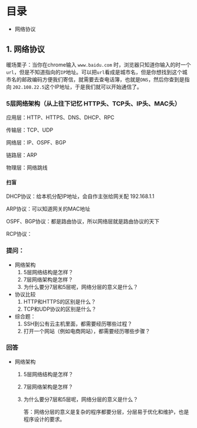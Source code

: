 # 目录

* 网络协议







## 1. 网络协议

暖场栗子：当你在chrome输入 `www.baidu.com` 时，浏览器只知道你输入的时一个`url`，但是不知道指向的`IP`地址。可以把`url`看成是城市名，但是你想找到这个城市名的邮政编码方便我们寄信，就需要去查电话簿，也就是`DNS`，然后你查到是指向 `202.108.22.5`这个IP地址，于是我们就可以开始通信了。



### 5层网络架构（从上往下记忆  HTTP头、TCP头、IP头、MAC头）

应用层：HTTP、HTTPS、DNS、DHCP、RPC

传输层：TCP、UDP

网络层：IP、OSPF、BGP

链路层：ARP

物理层：网络跳线



#### 扫盲

DHCP协议：给本机分配IP地址，会自作主张给网关配 192.168.1.1

ARP协议：可以知道网关的MAC地址

OSPF、BGP协议：都是路由协议，所以网络层就是路由协议的天下

RCP协议：





### 提问：

* 网络架构
  1. 5层网络结构是怎样？
  2. 7层网络架构是怎样？
  3. 为什么要分7层和5层呢，网络分层的意义是什么？
* 协议比较
  1. HTTP和HTTPS的区别是什么？
  2. TCP和UDP协议的区别是什么？
* 综合题：
  1. SSH到公有云主机里面，都需要经历哪些过程？
  2. 打开一个网站（例如电商网站），都需要经历哪些步骤？



### 回答

* 网络架构

  1. 5层网络结构是怎样？

  2. 7层网络架构是怎样？

  3. 为什么要分7层和5层呢，网络分层的意义是什么？

     答：网络分层的意义是复杂的程序都要分层，分层易于优化和维护，也是程序设计的要求。







